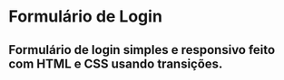 # Formulário de Login
## Formulário de login simples e responsivo feito com HTML e CSS usando transições.
